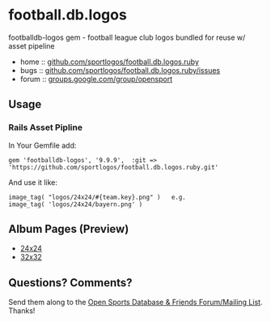 # football.db.logos

footballdb-logos gem - football league club logos
bundled for reuse w/ asset pipeline

* home  :: [github.com/sportlogos/football.db.logos.ruby](https://github.com/sportlogos/football.db.logos.ruby)
* bugs  :: [github.com/sportlogos/football.db.logos.ruby/issues](https://github.com/sportlogos/football.db.logos.ruby/issues)
* forum :: [groups.google.com/group/opensport](https://groups.google.com/group/opensport)

## Usage

### Rails Asset Pipline


In Your Gemfile add:

    gem 'footballdb-logos', '9.9.9',  :git => 'https://github.com/sportlogos/football.db.logos.ruby.git' 

And use it like:

    image_tag( "logos/24x24/#{team.key}.png" )   e.g.
    image_tag( 'logos/24x24/bayern.png' )



## Album Pages (Preview)

- [24x24](http://sportlogos.github.io/football.db.logos.ruby/24.html)
- [32x32](http://sportlogos.github.io/football.db.logos.ruby/32.html)


## Questions? Comments?

Send them along to the [Open Sports Database & Friends Forum/Mailing List](http://groups.google.com/group/opensport).
Thanks!
